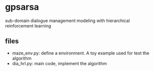# gpsarsa
sub-domain dialogue management modeling with hierarchical reinforcement learning

## files
- maze_env.py: define a environment. A toy example used for test the algorithm
- dia_hrl.py: main code, implement the algorithm


